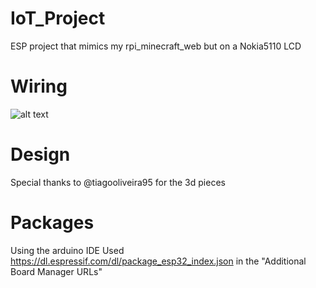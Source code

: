 # IoT_Project
ESP project that mimics my rpi_minecraft_web but on a Nokia5110 LCD

# Wiring
![alt text](https://i.imgur.com/g0OilhH.png)

# Design
Special thanks to @tiagooliveira95 for the 3d pieces

# Packages
Using the arduino IDE
Used https://dl.espressif.com/dl/package_esp32_index.json in the "Additional Board Manager URLs"
